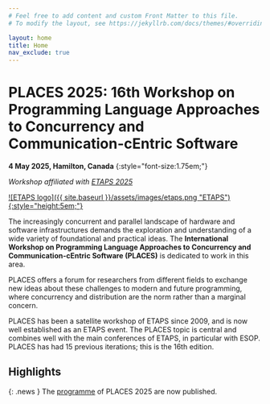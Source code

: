 ```yaml
---
# Feel free to add content and custom Front Matter to this file.
# To modify the layout, see https://jekyllrb.com/docs/themes/#overriding-theme-defaults

layout: home
title: Home
nav_exclude: true
---
```


# PLACES 2025: 16th Workshop on Programming Language Approaches to Concurrency and Communication-cEntric Software


**4 May 2025, Hamilton, Canada**
{:style="font-size:1.75em;"}

_Workshop affiliated with [ETAPS 2025](https://etaps.org/2025/)_

[![ETAPS logo]({{ site.baseurl }}/assets/images/etaps.png "ETAPS"){:style="height:5em;"}](https://etaps.org/2025)

The increasingly concurrent and parallel landscape of hardware and software
infrastructures demands the exploration and understanding of a wide variety of
foundational and practical ideas. The **International Workshop on Programming
Language Approaches to Concurrency and Communication-cEntric Software (PLACES)**
is dedicated to work in this area.

PLACES offers a forum for researchers from different fields to exchange new
ideas about these challenges to modern and future programming, where concurrency
and distribution are the norm rather than a marginal concern.

PLACES has been a satellite workshop of ETAPS since 2009, and is now well
established as an ETAPS event.  The PLACES topic is central and combines well
with the main conferences of ETAPS, in particular with ESOP. 
PLACES has had 15 previous iterations; this is the 16th edition.


## Highlights

{: .news }
The [programme](programme-proceedings) of PLACES 2025 are now published.

